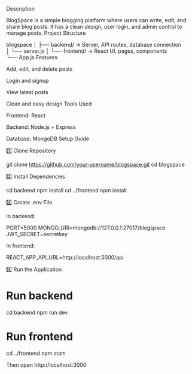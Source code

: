 Description

BlogSpace is a simple blogging platform where users can write, edit, and share blog posts.
It has a clean design, user login, and admin control to manage posts.
Project Structure

blogspace
│
├── backend/     → Server, API routes, database connection  
│   └── server.js
│
└── frontend/    → React UI, pages, components  
    └── App.js
    Features

Add, edit, and delete posts

Login and signup

View latest posts

Clean and easy design
Tools Used

Frontend: React

Backend: Node.js + Express

Database: MongoDB
Setup Guide

1️⃣ Clone Repository

git clone https://github.com/your-username/blogspace.git
cd blogspace

2️⃣ Install Dependencies

cd backend
npm install
cd ../frontend
npm install

3️⃣ Create .env File

In backend:

PORT=5000
MONGO_URI=mongodb://127.0.0.1:27017/blogspace
JWT_SECRET=secretkey

In frontend:

REACT_APP_API_URL=http://localhost:5000/api

4️⃣ Run the Application

# Run backend
cd backend
npm run dev

# Run frontend
cd ../frontend
npm start

Then open http://localhost:3000
